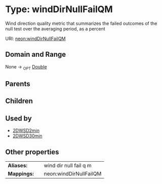 
# Type: windDirNullFailQM


Wind direction quality metric that summarizes the failed outcomes of the null test over the averaging period, as a percent

URI: [neon:windDirNullFailQM](https://data.neonscience.org/windDirNullFailQM)


## Domain and Range

None ->  <sub>OPT</sub> [Double](types/Double.md)

## Parents


## Children


## Used by

 * [2DWSD2min](2DWSD2min.md)
 * [2DWSD30min](2DWSD30min.md)

## Other properties

|  |  |  |
| --- | --- | --- |
| **Aliases:** | | wind dir null fail q m |
| **Mappings:** | | neon:windDirNullFailQM |

